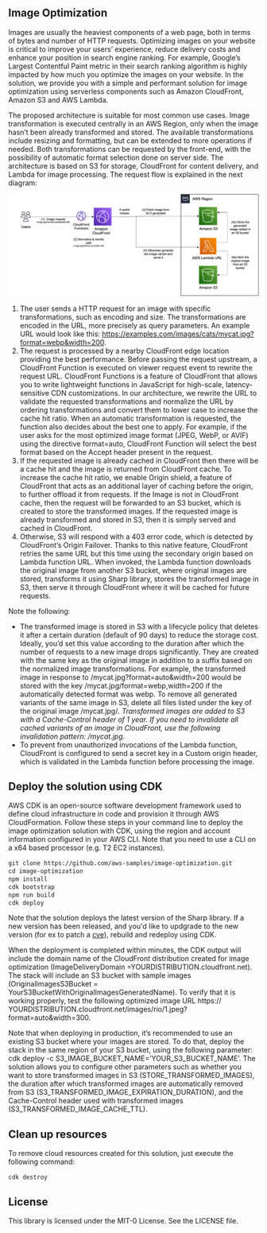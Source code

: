 ## Image Optimization

Images are usually the heaviest components of a web page, both in terms of bytes and number of HTTP requests. Optimizing images on your website is critical to improve your users’ experience, reduce delivery costs and enhance your position in search engine ranking. For example, Google’s Largest Contentful Paint metric in their search ranking algorithm is highly impacted by how much you optimize the images on your website. In the solution, we provide you with a simple and performant solution for image optimization using serverless components such as Amazon CloudFront, Amazon S3 and AWS Lambda.

The proposed architecture is suitable for most common use cases. Image transformation is executed centrally in an AWS Region, only when the image hasn’t been already transformed and stored. The available transformations include resizing and formatting, but can be extended to more operations if needed. Both transformations can be requested by the front-end, with the possibility of automatic format selection done on server side. The architecture is based on S3 for storage, CloudFront for content delivery, and Lambda for image processing. The request flow is explained in the next diagram:

<img src="architecture.png" width="900">

1. The user sends a HTTP request for an image with specific transformations, such as encoding and size. The transformations are encoded in the URL, more precisely as query parameters. An example URL would look like this: https://examples.com/images/cats/mycat.jpg?format=webp&width=200.
2. The request is processed by a nearby CloudFront edge location providing the best performance. Before passing the request upstream, a CloudFront Function is executed on viewer request event to rewrite the request URL. CloudFront Functions is a feature of CloudFront that allows you to write lightweight functions in JavaScript for high-scale, latency-sensitive CDN customizations. In our architecture, we rewrite the URL to validate the requested transformations and normalize the URL by ordering transformations and convert them to lower case to increase the cache hit ratio. When an automatic transformation is requested, the function also decides about the best one to apply. For example, if the user asks for the most optimized image format (JPEG, WebP, or AVIF) using the directive format=auto, CloudFront Function will select the best format based on the Accept header present in the request.
3. If the requested image is already cached in CloudFront then there will be a cache hit and the image is returned from CloudFront cache. To increase the cache hit ratio, we enable Origin shield, a feature of CloudFront that acts as an additional layer of caching before the origin, to further offload it from requests. If the Image is not in CloudFront cache, then the request will be forwarded to an S3 bucket, which is created to store the transformed images. If the requested image is already transformed and stored in S3, then it is simply served and cached in CloudFront.
4. Otherwise, S3 will respond with a 403 error code, which is detected by CloudFront’s Origin Failover. Thanks to this native feature, CloudFront retries the same URL but this time using the secondary origin based on Lambda function URL. When invoked, the Lambda function downloads the original image from another S3 bucket, where original images are stored, transforms it using Sharp library, stores the transformed image in S3, then serve it through CloudFront where it will be cached for future requests.

Note the following:

* The transformed image is stored in S3 with a lifecycle policy that deletes it after a certain duration (default of 90 days) to reduce the storage cost. Ideally, you’d set this value according to the duration after which the number of requests to a new image drops significantly. They are created with the same key as the original image in addition to a suffix based on the normalized image transformations. For example, the transformed image in response to /mycat.jpg?format=auto&width=200 would be stored with the key /mycat.jpg/format=webp,width=200 if the automatically detected format was webp. To remove all generated variants of the same image in S3, delete all files listed under the key of the original image /mycat.jpg/*. Transformed images are added to S3 with a Cache-Control header of 1 year. If you need to invalidate all cached variants of an image in CloudFront, use the following invalidation pattern: /mycat.jpg*.
* To prevent from unauthorized invocations of the Lambda function, CloudFront is configured to send a secret key in a Custom origin header, which is validated in the Lambda function before processing the image.

## Deploy the solution using CDK
AWS CDK is an open-source software development framework used to define cloud infrastructure in code and provision it through AWS CloudFormation. Follow these steps in your command line to deploy the image optimization solution with CDK, using the region and account information configured in your AWS CLI. Note that you need to use a CLI on a x64 based processor (e.g. T2 EC2 instances).

```
git clone https://github.com/aws-samples/image-optimization.git 
cd image-optimization
npm install
cdk bootstrap
npm run build
cdk deploy
```

Note that the solution deploys the latest version of the Sharp library. If a new version has been released, and you'd like to updgrade to the new version (for ex to patch a [cve](https://github.com/lovell/sharp/issues/3798)), rebuild and redeploy using CDK.

When the deployment is completed within minutes, the CDK output will include the domain name of the CloudFront distribution created for image optimization (ImageDeliveryDomain =YOURDISTRIBUTION.cloudfront.net). The stack will include an S3 bucket with sample images (OriginalImagesS3Bucket = YourS3BucketWithOriginalImagesGeneratedName). To verify that it is working properly, test the following optimized image URL https:// YOURDISTRIBUTION.cloudfront.net/images/rio/1.jpeg?format=auto&width=300.

Note that when deploying in production, it’s recommended to use an existing S3 bucket where your images are stored. To do that, deploy the stack in the same region of your S3 bucket, using the following parameter: cdk deploy -c S3_IMAGE_BUCKET_NAME=’YOUR_S3_BUCKET_NAME’. The solution allows you to configure other parameters such as whether you want to store transformed images in S3 (STORE_TRANSFORMED_IMAGES), the duration after which transformed images are automatically removed from S3 (S3_TRANSFORMED_IMAGE_EXPIRATION_DURATION), and the Cache-Control header used with transformed images (S3_TRANSFORMED_IMAGE_CACHE_TTL).

## Clean up resources

To remove cloud resources created for this solution, just execute the following command:

```
cdk destroy
```

## License

This library is licensed under the MIT-0 License. See the LICENSE file.

